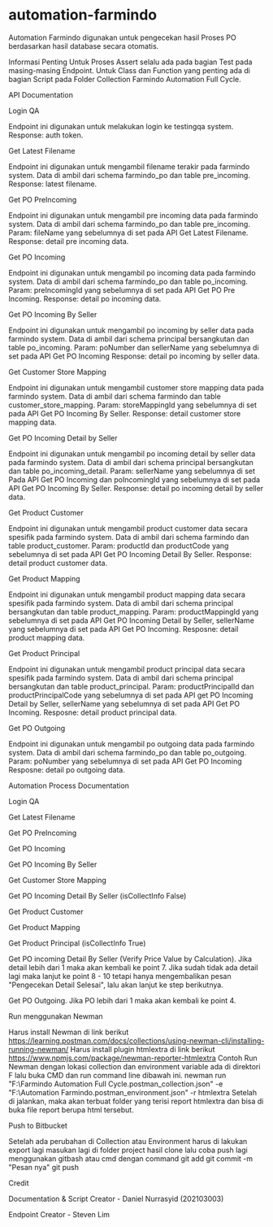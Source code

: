 # automation-farmindo

Automation Farmindo digunakan untuk pengecekan hasil Proses PO berdasarkan hasil database secara otomatis.

Informasi Penting
Untuk Proses Assert selalu ada pada bagian Test pada masing-masing Endpoint.
Untuk Class dan Function yang penting ada di bagian Script pada Folder Collection Farmindo Automation Full Cycle.

API Documentation

Login QA

Endpoint ini digunakan untuk melakukan login ke testingqa system.
Response: auth token.

Get Latest Filename

Endpoint ini digunakan untuk mengambil filename terakir pada farmindo system. Data di ambil dari schema farmindo_po dan table pre_incoming.
Response: latest filename.

Get PO PreIncoming

Endpoint ini digunakan untuk mengambil pre incoming data pada farmindo system. Data di ambil dari schema farmindo_po dan table pre_incoming.
Param: fileName yang sebelumnya di set pada API Get Latest Filename.
Response: detail pre incoming data.

Get PO Incoming

Endpoint ini digunakan untuk mengambil po incoming data pada farmindo system. Data di ambil dari schema farmindo_po dan table po_incoming.
Param: preIncomingId yang sebelumnya di set pada API Get PO Pre Incoming.
Response: detail po incoming data.

Get PO Incoming By Seller

Endpoint ini digunakan untuk mengambil po incoming by seller data pada farmindo system. Data di ambil dari schema principal bersangkutan dan table po_incoming.
Param: poNumber dan sellerName yang sebelumnya di set pada API Get PO Incoming
Response: detail po incoming by seller data.

Get Customer Store Mapping

Endpoint ini digunakan untuk mengambil customer store mapping data pada farmindo system. Data di ambil dari schema farmindo dan table customer_store_mapping.
Param: storeMappingId yang sebelumnya di set pada API Get PO Incoming By Seller.
Response: detail customer store mapping data.

Get PO Incoming Detail by Seller

Endpoint ini digunakan untuk mengambil po incoming detail by seller data pada farmindo system. Data di ambil dari schema principal bersangkutan dan table po_incoming_detail.
Param: sellerName yang sebelumnya di set Pada API Get PO Incoming dan poIncomingId yang sebelumnya di set pada API Get PO Incoming By Seller.
Response: detail po incoming detail by seller data.

Get Product Customer

Endpoint ini digunakan untuk mengambil product customer data secara spesifik pada farmindo system. Data di ambil dari schema farmindo dan table product_customer.
Param: productId dan productCode yang sebelumnya di set pada API Get PO Incoming Detail By Seller.
Response: detail product customer data.

Get Product Mapping

Endpoint ini digunakan untuk mengambil product mapping data secara spesifik pada farmindo system. Data di ambil dari schema principal bersangkutan dan table product_mapping.
Param: productMappingId yang sebelumnya di set pada API Get PO Incoming Detail by Seller, sellerName yang sebelumnya di set pada API Get PO Incoming.
Resposne: detail product mapping data.

Get Product Principal

Endpoint ini digunakan untuk mengambil product principal data secara spesifik pada farmindo system. Data di ambil dari schema principal bersangkutan dan table product_principal.
Param: productPrincipalId dan productPrincipalCode yang sebelumnya di set pada API get PO Incoming Detail by Seller, sellerName yang sebelumnya di set pada API Get PO Incoming.
Resposne: detail product principal data.

Get PO Outgoing

Endpoint ini digunakan untuk mengambil po outgoing data pada farmindo system. Data di ambil dari schema farmindo_po dan table po_outgoing.
Param: poNumber yang sebelumnya di set pada API Get PO Incoming
Resposne: detail po outgoing data.

Automation Process Documentation

Login QA

Get Latest Filename

Get PO PreIncoming

Get PO Incoming

Get PO Incoming By Seller

Get Customer Store Mapping

Get PO Incoming Detail By Seller (isCollectInfo False)

Get Product Customer

Get Product Mapping

Get Product Principal (isCollectInfo True)

Get PO incoming Detail By Seller (Verify Price Value by Calculation).
Jika detail lebih dari 1 maka akan kembali ke point 7.
Jika sudah tidak ada detail lagi maka lanjut ke point 8 - 10 tetapi hanya mengembalikan pesan "Pengecekan Detail Selesai",
lalu akan lanjut ke step berikutnya.

Get PO Outgoing.
Jika PO lebih dari 1 maka akan kembali ke point 4.


Run menggunakan Newman

Harus install Newman di link berikut https://learning.postman.com/docs/collections/using-newman-cli/installing-running-newman/
Harus install plugin htmlextra di link berikut
https://www.npmjs.com/package/newman-reporter-htmlextra
Contoh Run Newman dengan lokasi collection dan environment variable ada di direktori F lalu buka CMD dan run command line dibawah ini.
newman run "F:\Farmindo Automation Full Cycle.postman_collection.json" -e "F:\Automation Farmindo.postman_environment.json" -r htmlextra
Setelah di jalankan, maka akan terbuat folder yang terisi report htmlextra dan bisa di buka file report berupa html tersebut.

Push to Bitbucket

Setelah ada perubahan di Collection atau Environment
harus di lakukan export lagi
masukan lagi di folder project hasil clone
lalu coba push lagi menggunakan gitbash atau cmd dengan command
git add
git commit -m "Pesan nya"
git push


Credit

Documentation & Script Creator - Daniel Nurrasyid (202103003)

Endpoint Creator - Steven Lim


